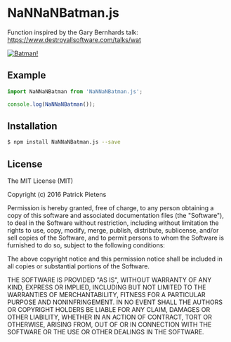 # NaNNaNBatman.js
Function inspired by the Gary Bernhards talk: https://www.destroyallsoftware.com/talks/wat

[![Batman!](https://img.youtube.com/vi/EtoMN_xi-AM/0.jpg)](https://www.youtube.com/watch?v=EtoMN_xi-AM)

## Example
```javascript
import NaNNaNBatman from 'NaNNaNBatman.js';

console.log(NaNNaNBatman());
```

## Installation
```bash
$ npm install NaNNaNBatman.js --save
```

## License
The MIT License (MIT)

Copyright (c) 2016 Patrick Pietens

Permission is hereby granted, free of charge, to any person obtaining a copy
of this software and associated documentation files (the "Software"), to deal
in the Software without restriction, including without limitation the rights
to use, copy, modify, merge, publish, distribute, sublicense, and/or sell
copies of the Software, and to permit persons to whom the Software is
furnished to do so, subject to the following conditions:

The above copyright notice and this permission notice shall be included in all
copies or substantial portions of the Software.

THE SOFTWARE IS PROVIDED "AS IS", WITHOUT WARRANTY OF ANY KIND, EXPRESS OR
IMPLIED, INCLUDING BUT NOT LIMITED TO THE WARRANTIES OF MERCHANTABILITY,
FITNESS FOR A PARTICULAR PURPOSE AND NONINFRINGEMENT. IN NO EVENT SHALL THE
AUTHORS OR COPYRIGHT HOLDERS BE LIABLE FOR ANY CLAIM, DAMAGES OR OTHER
LIABILITY, WHETHER IN AN ACTION OF CONTRACT, TORT OR OTHERWISE, ARISING FROM,
OUT OF OR IN CONNECTION WITH THE SOFTWARE OR THE USE OR OTHER DEALINGS IN THE
SOFTWARE.
